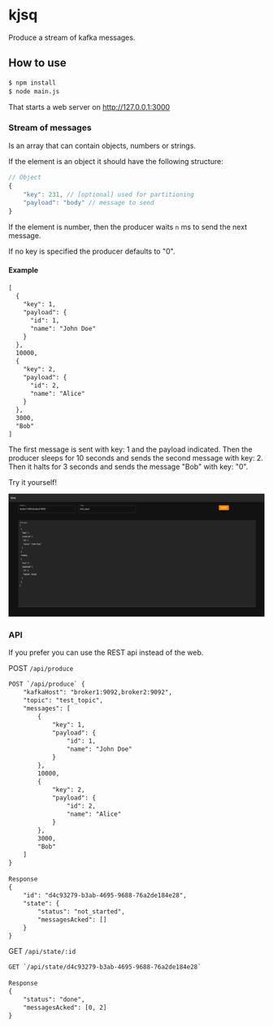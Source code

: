 # kjsq
Produce a stream of kafka messages.

## How to use

```bash
$ npm install
$ node main.js
```

That starts a web server on http://127.0.0.1:3000


### Stream of messages

Is an array that can contain objects, numbers or strings.

If the element is an object it should have the following structure:

```js
// Object
{
    "key": 231, // [optional] used for partitioning
    "payload": "body" // message to send
}
```

If the element is number, then the producer waits `n` ms to send the next message.

If no key is specified the producer defaults to "0".

#### Example
```
[
  {
    "key": 1,
    "payload": {
      "id": 1,
      "name": "John Doe"
    }
  },
  10000,
  {
    "key": 2,
    "payload": {
      "id": 2,
      "name": "Alice"
    }
  },
  3000,
  "Bob"
]
```

The first message is sent with key: 1 and the payload indicated. Then the producer sleeps for 10 seconds and sends the second message with key: 2. Then it halts for 3 seconds and sends the message "Bob" with key: "0".

Try it yourself!

![](img/screenshots/test.png)

### API

If you prefer you can use the REST api instead of the web.

POST `/api/produce`
```
POST `/api/produce` {
    "kafkaHost": "broker1:9092,broker2:9092",
    "topic": "test_topic",
    "messages": [
        {
            "key": 1,
            "payload": {
                "id": 1,
                "name": "John Doe"
            }
        },
        10000,
        {
            "key": 2,
            "payload": {
                "id": 2,
                "name": "Alice"
            }
        },
        3000,
        "Bob"
    ]
}

Response
{
    "id": "d4c93279-b3ab-4695-9688-76a2de184e28",
    "state": {
        "status": "not_started",
        "messagesAcked": []
    }
}
```

GET `/api/state/:id`
```
GET `/api/state/d4c93279-b3ab-4695-9688-76a2de184e28`

Response
{
    "status": "done",
    "messagesAcked": [0, 2]
}
```

